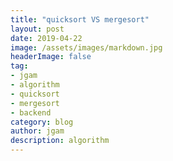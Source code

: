```yaml
---
title: "quicksort VS mergesort"
layout: post
date: 2019-04-22
image: /assets/images/markdown.jpg
headerImage: false
tag:
- jgam
- algorithm
- quicksort
- mergesort
- backend
category: blog
author: jgam
description: algorithm
---
```


